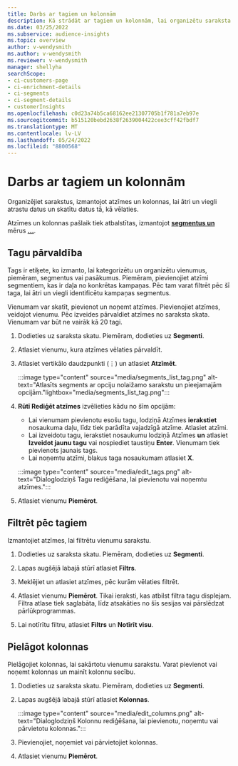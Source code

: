 ```yaml
---
title: Darbs ar tagiem un kolonnām
description: Kā strādāt ar tagiem un kolonnām, lai organizētu saraksta skatus
ms.date: 03/25/2022
ms.subservice: audience-insights
ms.topic: overview
author: v-wendysmith
ms.author: v-wendysmith
ms.reviewer: v-wendysmith
manager: shellyha
searchScope:
- ci-customers-page
- ci-enrichment-details
- ci-segments
- ci-segment-details
- customerInsights
ms.openlocfilehash: c0d23a74b5ca68162ee21307705b1f781a7eb97e
ms.sourcegitcommit: b515120bebd2638f2639004422cee3cff42fbdf7
ms.translationtype: MT
ms.contentlocale: lv-LV
ms.lasthandoff: 05/24/2022
ms.locfileid: "8800568"
---
```

# <a name="work-with-tags-and-columns"></a>Darbs ar tagiem un kolonnām

Organizējiet sarakstus, izmantojot atzīmes un kolonnas, lai ātri un viegli atrastu datus un skatītu datus tā, kā vēlaties.

Atzīmes un kolonnas pašlaik tiek atbalstītas, izmantojot **[segmentus un](segments.md)** mērus **[...](measures.md)**.

## <a name="manage-tags"></a>Tagu pārvaldība

Tags ir etiķete, ko izmanto, lai kategorizētu un organizētu vienumus, piemēram, segmentus vai pasākumus. Piemēram, pievienojiet atzīmi segmentiem, kas ir daļa no konkrētas kampaņas. Pēc tam varat filtrēt pēc šī taga, lai ātri un viegli identificētu kampaņas segmentus.

Vienumam var skatīt, pievienot un noņemt atzīmes. Pievienojiet atzīmes, veidojot vienumu. Pēc izveides pārvaldiet atzīmes no saraksta skata. Vienumam var būt ne vairāk kā 20 tagi.

1. Dodieties uz saraksta skatu. Piemēram, dodieties uz **Segmenti**.

1. Atlasiet vienumu, kura atzīmes vēlaties pārvaldīt.

1. Atlasiet vertikālo daudzpunkti (&vellip;) un atlasiet **Atzīmēt**.

   :::image type="content" source="media/segments_list_tag.png" alt-text="Atlasīts segments ar opciju nolaižamo sarakstu un pieejamajām opcijām."lightbox="media/segments_list_tag.png":::

1. **Rūtī Rediģēt atzīmes** izvēlieties kādu no šīm opcijām:

   - Lai vienumam pievienotu esošu tagu, lodziņā Atzīmes **ierakstiet** nosaukuma daļu, līdz tiek parādīta vajadzīgā atzīme. Atlasiet atzīmi.
   - Lai izveidotu tagu, ierakstiet nosaukumu lodziņā Atzīmes **un** atlasiet **Izveidot jaunu tagu** vai nospiediet taustiņu **Enter**. Vienumam tiek pievienots jaunais tags.
   - Lai noņemtu atzīmi, blakus taga nosaukumam atlasiet **X**.

   :::image type="content" source="media/edit_tags.png" alt-text="Dialoglodziņš Tagu rediģēšana, lai pievienotu vai noņemtu atzīmes.":::

1. Atlasiet vienumu **Piemērot**.

## <a name="filter-on-tags"></a>Filtrēt pēc tagiem

Izmantojiet atzīmes, lai filtrētu vienumu sarakstu.

1. Dodieties uz saraksta skatu. Piemēram, dodieties uz **Segmenti**.

1. Lapas augšējā labajā stūrī atlasiet **Filtrs**.

1. Meklējiet un atlasiet atzīmes, pēc kurām vēlaties filtrēt.

1. Atlasiet vienumu **Piemērot**. Tikai ieraksti, kas atbilst filtra tagu displejam. Filtra atlase tiek saglabāta, līdz atsakāties no šīs sesijas vai pārslēdzat pārlūkprogrammas.

1. Lai notīrītu filtru, atlasiet **Filtrs** un **Notīrīt visu**.

## <a name="customize-columns"></a>Pielāgot kolonnas

Pielāgojiet kolonnas, lai sakārtotu vienumu sarakstu. Varat pievienot vai noņemt kolonnas un mainīt kolonnu secību.

1. Dodieties uz saraksta skatu. Piemēram, dodieties uz **Segmenti**.

1. Lapas augšējā labajā stūrī atlasiet **Kolonnas**.

   :::image type="content" source="media/edit_columns.png" alt-text="Dialoglodziņš Kolonnu rediģēšana, lai pievienotu, noņemtu vai pārvietotu kolonnas.":::

1. Pievienojiet, noņemiet vai pārvietojiet kolonnas.

1. Atlasiet vienumu **Piemērot**.
